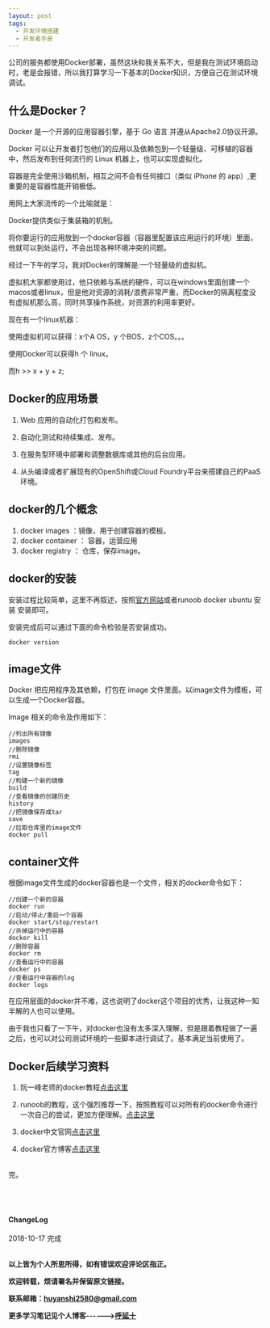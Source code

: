 ```yaml
---
layout: post
tags:
  - 开发环境搭建
  - 开发者手册
---
```


公司的服务都使用Docker部署，虽然这块和我关系不大，但是我在测试环境启动时，老是会报错，所以我打算学习一下基本的Docker知识，方便自己在测试环境调试。

## 什么是Docker？
Docker 是一个开源的应用容器引擎，基于 Go 语言 并遵从Apache2.0协议开源。

Docker 可以让开发者打包他们的应用以及依赖包到一个轻量级、可移植的容器中，然后发布到任何流行的 Linux 机器上，也可以实现虚拟化。

容器是完全使用沙箱机制，相互之间不会有任何接口（类似 iPhone 的 app）,更重要的是容器性能开销极低。

用网上大家流传的一个比喻就是：

Docker提供类似于集装箱的机制。

将你要运行的应用放到一个docker容器（容器里配置该应用运行的环境）里面，他就可以到处运行，不会出现各种环境冲突的问题。

经过一下午的学习，我对Docker的理解是:一个轻量级的虚拟机。

虚拟机大家都使用过，他只依赖与系统的硬件，可以在windows里面创建一个macos或者linux，但是他对资源的消耗/浪费非常严重，而Docker的隔离程度没有虚拟机那么高，同时共享操作系统，对资源的利用率更好。

现在有一个linux机器：

使用虚拟机可以获得：x个A OS，y 个BOS，z个COS。。。

使用Docker可以获得h 个 linux。

而h >> x + y + z;

## Docker的应用场景
1. Web 应用的自动化打包和发布。

2. 自动化测试和持续集成、发布。

3. 在服务型环境中部署和调整数据库或其他的后台应用。

4. 从头编译或者扩展现有的OpenShift或Cloud Foundry平台来搭建自己的PaaS环境。

## docker的几个概念

1. docker images ：镜像，用于创建容器的模板。
2. docker container ： 容器，运营应用
3. docker registry ： 仓库，保存image。

## docker的安装

安装过程比较简单，这里不再叙述，按照<a href="https://docs.docker.com/install/linux/docker-ce/ubuntu/">官方网站</a>或者<a hrf="http://www.runoob.com/docker/ubuntu-docker-install.html">runoob docker ubuntu 安装</a> 安装即可。

安装完成后可以通过下面的命令检验是否安装成功。
```
docker version
```

## image文件

Docker 把应用程序及其依赖，打包在 image 文件里面。以image文件为模板，可以生成一个Docker容器。

Image 相关的命令及作用如下：

```
//列出所有镜像
images
//删除镜像
rmi
//设置镜像标签
tag
//构建一个新的镜像
build
//查看镜像的创建历史
history
//把镜像保存成tar
save
//拉取仓库里的image文件
docker pull
```

## container文件

根据image文件生成的docker容器也是一个文件，相关的docker命令如下：
```
//创建一个新的容器
docker run
//启动/停止/重启一个容器
docker start/stop/restart
//杀掉运行中的容器
docker kill
//删除容器
docker rm
//查看运行中的容器
docker ps
//查看运行中容器的log
docker logs
```

在应用层面的docker并不难，这也说明了docker这个项目的优秀，让我这种一知半解的人也可以使用。

由于我也只看了一下午，对docker也没有太多深入理解，但是跟着教程做了一遍之后，也可以对公司测试环境的一些脚本进行调试了。基本满足当前使用了。

## Docker后续学习资料

1. 阮一峰老师的docker教程<a href="http://www.ruanyifeng.com/blog/2018/02/docker-tutorial.html">点击这里</a>

2. runoob的教程，这个强烈推荐一下，按照教程可以对所有的docker命令进行一次自己的尝试，更加方便理解。<a href="http://www.runoob.com/docker/docker-tutorial.html">点击这里</a>

3. docker中文官网<a href="https://www.docker-cn.com/">点击这里</a>

4. docker官方博客<a href="https://blog.docker.com/">点击这里</a>


<br>
完。

<br>
<br>
<br>
<br>
<h4>ChangeLog</h4>
2018-10-17 完成
<br>
<br>

**以上皆为个人所思所得，如有错误欢迎评论区指正。**

**欢迎转载，烦请署名并保留原文链接。**

**联系邮箱：huyanshi2580@gmail.com**

**更多学习笔记见个人博客------><a href="{{ site.baseurl }}/">呼延十</a>**
